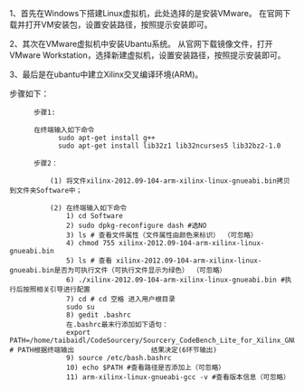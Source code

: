 


1、首先在Windows下搭建Linux虚拟机，此处选择的是安装VMware。
   在官网下载并打开VM安装包，设置安装路径，按照提示安装即可。
  
2、其次在VMware虚拟机中安装Ubantu系统。
   从官网下载镜像文件，打开VMware Workstation，选择新建虚拟机，设置安装路径，按照提示安装即可。
   
3、最后是在ubantu中建立Xilinx交叉编译环境(ARM)。

   步骤如下：
   
          步骤1:
          
          在终端输入如下命令
                sudo apt-get install g++
                sudo apt-get install lib32z1 lib32ncurses5 lib32bz2-1.0
                
          步骤2：
          
              (1) 将文件xilinx-2012.09-104-arm-xilinx-linux-gnueabi.bin拷贝到文件夹Software中；
              
              (2) 在终端输入如下命令
                  1) cd Software
                  2) sudo dpkg-reconfigure dash #选NO
                  3) ls # 查看文件属性（文件属性由颜色来标识） （可忽略）
                  4) chmod 755 xilinx-2012.09-104-arm-xilinx-linux-gnueabi.bin
                  5) ls # 查看 xilinx-2012.09-104-arm-xilinx-linux-gnueabi.bin是否为可执行文件（可执行文件显示为绿色） （可忽略）
                  6) ./xilinx-2012.09-104-arm-xilinx-linux-gnueabi.bin #执行后按照相关引导进行配置
                  7) cd # cd 空格 进入用户根目录
                  sudo su
                  8) gedit .bashrc
                  在.bashrc最末行添加如下语句：
                  export PATH=/home/taibaidl/CodeSourcery/Sourcery_CodeBench_Lite_for_Xilinx_GNU_Linux/bin/:$PATH # PATH根据终端输出                   结果决定(6环节输出)
                  9) source /etc/bash.bashrc
                  10) echo $PATH #查看路径是否添加上（可忽略）
                  11) arm-xilinx-linux-gnueabi-gcc -v #查看版本信息（可忽略）
